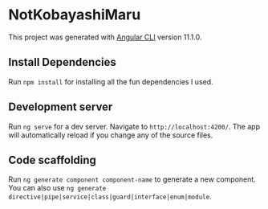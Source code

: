 # NotKobayashiMaru

This project was generated with [Angular CLI](https://github.com/angular/angular-cli) version 11.1.0.

## Install Dependencies

Run `npm install` for installing all the fun dependencies I used.

## Development server

Run `ng serve` for a dev server. Navigate to `http://localhost:4200/`. The app will automatically reload if you change any of the source files.

## Code scaffolding

Run `ng generate component component-name` to generate a new component. You can also use `ng generate directive|pipe|service|class|guard|interface|enum|module`.

